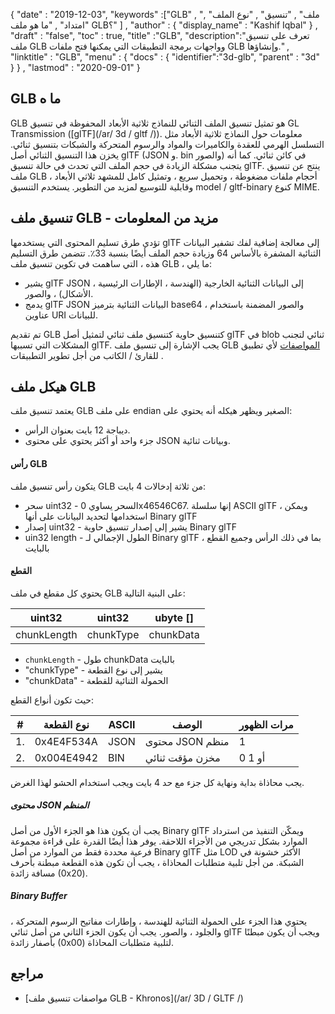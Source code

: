 {
  "date" : "2019-12-03",
  "keywords" :["GLB" , "ملف" , "تنسيق" , "نوع الملف" , "امتداد" , "ما هو ملف GLB؟" ] ,
  "author" : {
    "display_name" : "Kashif Iqbal"
} ,
  "draft" : "false",
  "toc" : true,
  "title" :"GLB",
  "description":"تعرف على تنسيق ملف GLB وواجهات برمجة التطبيقات التي يمكنها فتح ملفات GLB وإنشاؤها." ,
  "linktitle" : "GLB",
  "menu" : {
    "docs" : {
      "identifier":"3d-glb",
      "parent" : "3d"
}
} ,
  "lastmod" : "2020-09-01"
}

## GLB ما ه

GLB هو تمثيل تنسيق الملف الثنائي للنماذج ثلاثية الأبعاد المحفوظة في تنسيق GL Transmission ([glTF](/ar/ 3d / gltf /)). معلومات حول النماذج ثلاثية الأبعاد مثل التسلسل الهرمي للعقدة والكاميرات والمواد والرسوم المتحركة والشبكات بتنسيق ثنائي. يخزن هذا التنسيق الثنائي أصل glTF (JSON و. bin والصور) في كائن ثنائي. كما أنه يتجنب مشكلة الزيادة في حجم الملف التي تحدث في حالة تنسيق glTF. ينتج عن تنسيق ملف GLB أحجام ملفات مضغوطة ، وتحميل سريع ، وتمثيل كامل للمشهد ثلاثي الأبعاد ، وقابلية للتوسيع لمزيد من التطوير. يستخدم التنسيق model / gltf-binary كنوع MIME.

## تنسيق ملف GLB - مزيد من المعلومات

تؤدي طرق تسليم المحتوى التي يستخدمها glTF إلى معالجة إضافية لفك تشفير البيانات الثنائية المشفرة بالأساس 64 وزيادة حجم الملف أيضًا بنسبة 33٪. تتضمن طرق التسليم هذه ، التي ساهمت في تكوين تنسيق ملف GLB ، ما يلي:

* يشير glTF JSON إلى البيانات الثنائية الخارجية (الهندسة ، الإطارات الرئيسية ، الأشكال) ، والصور.
* يدمج glTF JSON البيانات الثنائية بترميز base64 ، والصور المضمنة باستخدام عناوين URI للبيانات.

تم تقديم GLB كتنسيق حاوية كتنسيق ملف ثنائي لتمثيل أصل glTF في blob ثنائي لتجنب المشكلات التي تسببها glTF. يجب الإشارة إلى تنسيق ملف GLB [المواصفات](https://github.com/KhronosGroup/glTF/tree/master/specification/2.0#glb-file-format-specification) لأي تطبيق للقارئ / الكاتب من أجل تطوير التطبيقات .

## هيكل ملف GLB

يعتمد تنسيق ملف GLB على ملف endian الصغير ويظهر هيكله أنه يحتوي على:

* ديباجة 12 بايت بعنوان الرأس.
* جزء واحد أو أكثر يحتوي على محتوى JSON وبيانات ثنائية.

#### رأس GLB

يتكون رأس تنسيق ملف GLB من ثلاثة إدخالات 4 بايت:

* سحر uint32 - السحر يساوي 0x46546C67. إنها سلسلة ASCII glTF ، ويمكن استخدامها لتحديد البيانات على أنها Binary glTF
* إصدار uint32 - يشير إلى إصدار تنسيق حاوية Binary glTF
* uin32 length - الطول الإجمالي لـ Binary glTF ، بما في ذلك الرأس وجميع القطع بالبايت

#### القطع

يحتوي كل مقطع في ملف GLB على البنية التالية:

| uint32 | uint32 | ubyte []
---|---|---|
| chunkLength | chunkType | chunkData

* `chunkLength` - طول chunkData بالبايت
* "chunkType" - يشير إلى نوع القطعة
* "chunkData" - الحمولة الثنائية للقطعة

حيث تكون أنواع القطع:

| # | نوع القطعة | ASCII | الوصف | مرات الظهور
---|---|---|---|---|
| 1. | 0x4E4F534A | JSON | محتوى JSON منظم | 1
| 2. | 0x004E4942 | BIN | مخزن مؤقت ثنائي | 0 أو 1

يجب محاذاة بداية ونهاية كل جزء مع حد 4 بايت ويجب استخدام الحشو لهذا الغرض.

##### محتوى JSON المنظم

يجب أن يكون هذا هو الجزء الأول من أصل Binary glTF ويمكّن التنفيذ من استرداد الموارد بشكل تدريجي من الأجزاء اللاحقة. يوفر هذا أيضًا القدرة على قراءة مجموعة فرعية محددة فقط من الموارد من أصل Binary glTF مثل LOD الأكثر خشونة في الشبكة. من أجل تلبية متطلبات المحاذاة ، يجب أن تكون هذه القطعة مبطنة بأحرف مسافة زائدة (0x20).

##### Binary Buffer #####

يحتوي هذا الجزء على الحمولة الثنائية للهندسة ، وإطارات مفاتيح الرسوم المتحركة ، والجلود ، والصور. يجب أن يكون الجزء الثاني من أصل ثنائي glTF ويجب أن يكون مبطنًا بأصفار زائدة (0x00) لتلبية متطلبات المحاذاة.

## مراجع ##

* [مواصفات تنسيق ملف GLB - Khronos](/ar/ 3D / GLTF /)

